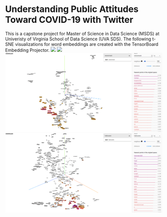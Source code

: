 # Understanding Public Attitudes Toward COVID-19 with Twitter


This is a capstone project for Master of Science in Data Science (MSDS) at Univeristy of Virginia School of Data Science (UVA SDS).
The following t-SNE visualizations for word embeddings are created with the TensorBoard Embedding Projector.
![](gif/TensorFlowEmbeddingProjector_00.gif)
![](gif/TensorFlowEmbeddingProjector_03.gif)
![](gif/TensorFlowEmbeddingProjector_01.gif)
![](gif/TensorFlowEmbeddingProjector_02.gif)
